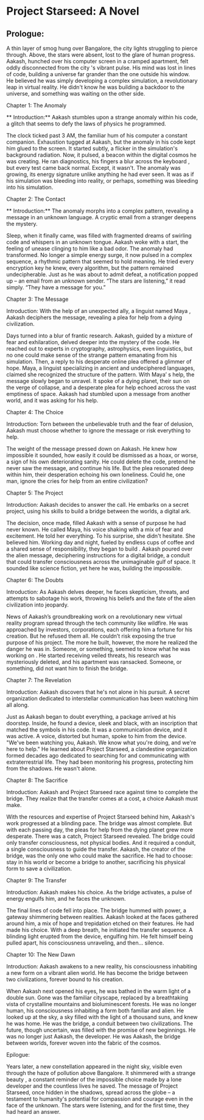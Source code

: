 # Project Starseed: A Novel

## Prologue:

A thin layer of smog hung over Bangalore, the city lights struggling to pierce through. Above, the stars were absent, lost to the glare of human progress. Aakash, hunched over his computer screen in a cramped apartment, felt oddly disconnected from the city 's vibrant pulse. His mind was lost in lines of code, building a universe far grander than the one outside his window. He believed he was simply developing a complex simulation, a revolutionary leap in virtual reality. He didn't know he was building a backdoor to the universe, and something was waiting on the other side.

Chapter 1: The Anomaly

** Introduction:** Aakash stumbles upon a strange anomaly within his code, a glitch that seems to defy the laws of physics he programmed.

The clock ticked past 3 AM, the familiar hum of his computer a constant companion. Exhaustion tugged at Aakash, but the anomaly in his code kept him glued to the screen. It started subtly, a flicker in the simulation's background radiation. Now, it pulsed, a beacon within the digital cosmos he was creating. He ran diagnostics, his fingers a blur across the keyboard , but every test came back normal. Except, it wasn't. The anomaly was growing, its energy signature unlike anything he had ever seen. It was as if his simulation was bleeding into reality, or perhaps, something was bleeding into his simulation.

Chapter 2: The Contact

** Introduction:** The anomaly morphs into a complex pattern, revealing a message in an unknown language. A cryptic email from a stranger deepens the mystery.

Sleep, when it finally came, was filled with fragmented dreams of swirling code and whispers in an unknown tongue. Aakash woke with a start, the feeling of unease clinging to him like a bad odor. The anomaly had transformed. No longer a simple energy surge, it now pulsed in a complex sequence, a rhythmic pattern that seemed to hold meaning. He tried every encryption key he knew, every algorithm, but the pattern remained undecipherable. Just as he was about to admit defeat, a notification popped up – an email from an unknown sender. “The stars are listening,” it read simply. “They have a message for you.”

Chapter 3: The Message

Introduction: With the help of an unexpected ally, a linguist named Maya , Aakash deciphers the message, revealing a plea for help from a dying civilization.

Days turned into a blur of frantic research. Aakash, guided by a mixture of fear and exhilaration, delved deeper into the mystery of the code. He reached out to experts in cryptography, astrophysics, even linguistics, but no one could make sense of the strange pattern emanating from his simulation. Then, a reply to his desperate online plea offered a glimmer of hope. Maya, a linguist specializing in ancient and undeciphered languages, claimed she recognized the structure of the pattern. With Maya’ s help, the message slowly began to unravel. It spoke of a dying planet, their sun on the verge of collapse, and a desperate plea for help echoed across the vast emptiness of space. Aakash had stumbled upon a message from another world, and it was asking for his help.

Chapter 4: The Choice

Introduction: Torn between the unbelievable truth and the fear of delusion, Aakash must choose whether to ignore the message or risk everything to help.

The weight of the message pressed down on Aakash. He knew how impossible it sounded, how easily it could be dismissed as a hoax, or worse, a sign of his own deteriorating sanity. He could delete the code, pretend he never saw the message, and continue his life. But the plea resonated deep within him, their desperation echoing his own loneliness. Could he, one man, ignore the cries for help from an entire civilization?

Chapter 5: The Project

Introduction: Aakash decides to answer the call. He embarks on a secret project, using his skills to build a bridge between the worlds, a digital ark.

The decision, once made, filled Aakash with a sense of purpose he had never known. He called Maya, his voice shaking with a mix of fear and excitement. He told her everything. To his surprise, she didn't hesitate. She believed him. Working day and night, fueled by endless cups of coffee and a shared sense of responsibility, they began to build . Aakash poured over the alien message, deciphering instructions for a digital bridge, a conduit that could transfer consciousness across the unimaginable gulf of space. It sounded like science fiction, yet here he was, building the impossible.

Chapter 6: The Doubts

Introduction: As Aakash delves deeper, he faces skepticism, threats, and attempts to sabotage his work, throwing his beliefs and the fate of the alien civilization into jeopardy.

News of Aakash’s groundbreaking work on a revolutionary new virtual reality program spread through the tech community like wildfire. He was approached by investors, corporations, each offering him a fortune for his creation. But he refused them all. He couldn’t risk exposing the true purpose of his project. The more he built, however, the more he realized the danger he was in. Someone, or something, seemed to know what he was working on . He started receiving veiled threats, his research was mysteriously deleted, and his apartment was ransacked. Someone, or something, did not want him to finish the bridge.

Chapter 7: The Revelation

Introduction: Aakash discovers that he's not alone in his pursuit. A secret organization dedicated to interstellar communication has been watching him all along.

Just as Aakash began to doubt everything, a package arrived at his doorstep. Inside, he found a device, sleek and black, with an inscription that matched the symbols in his code. It was a communication device, and it was active. A voice, distorted but human, spoke to him from the device. "We've been watching you, Aakash. We know what you're doing, and we're here to help." He learned about Project Starseed, a clandestine organization formed decades ago dedicated to searching for and communicating with extraterrestrial life. They had been monitoring his progress, protecting him from the shadows. He wasn't alone.

Chapter 8: The Sacrifice

Introduction: Aakash and Project Starseed race against time to complete the bridge. They realize that the transfer comes at a cost, a choice Aakash must make.

With the resources and expertise of Project Starseed behind him, Aakash's work progressed at a blinding pace. The bridge was almost complete. But with each passing day, the pleas for help from the dying planet grew more desperate. There was a catch, Project Starseed revealed. The bridge could only transfer consciousness, not physical bodies. And it required a conduit, a single consciousness to guide the transfer. Aakash, the creator of the bridge, was the only one who could make the sacrifice. He had to choose: stay in his world or become a bridge to another, sacrificing his physical form to save a civilization.

Chapter 9: The Transfer

Introduction: Aakash makes his choice. As the bridge activates, a pulse of energy engulfs him, and he faces the unknown.

The final lines of code fell into place. The bridge hummed with power, a gateway shimmering between realities. Aakash looked at the faces gathered around him, a mix of hope and trepidation etched on their features. He had made his choice. With a deep breath, he initiated the transfer sequence. A blinding light erupted from the device, engulfing him. He felt himself being pulled apart, his consciousness unraveling, and then... silence.

Chapter 10: The New Dawn

Introduction: Aakash awakens to a new reality, his consciousness inhabiting a new form on a vibrant alien world. He has become the bridge between two civilizations, forever bound to his creation.

When Aakash next opened his eyes, he was bathed in the warm light of a double sun. Gone was the familiar cityscape, replaced by a breathtaking vista of crystalline mountains and bioluminescent forests. He was no longer human, his consciousness inhabiting a form both familiar and alien. He looked up at the sky, a sky filled with the light of a thousand suns, and knew he was home. He was the bridge, a conduit between two civilizations. The future, though uncertain, was filled with the promise of new beginnings. He was no longer just Aakash, the developer. He was Aakash, the bridge between worlds, forever woven into the fabric of the cosmos.

Epilogue:

Years later, a new constellation appeared in the night sky, visible even through the haze of pollution above Bangalore. It shimmered with a strange beauty , a constant reminder of the impossible choice made by a lone developer and the countless lives he saved. The message of Project Starseed, once hidden in the shadows, spread across the globe – a testament to humanity's potential for compassion and courage even in the face of the unknown. The stars were listening, and for the first time, they had heard an answer.
